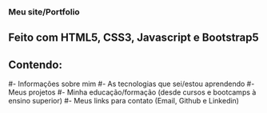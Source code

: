 ### Meu site/Portfolio
## Feito com HTML5, CSS3, Javascript e Bootstrap5
## Contendo:
#- Informações sobre mim
#- As tecnologias que sei/estou aprendendo
#- Meus projetos
#- Minha educação/formação (desde cursos e bootcamps à ensino superior)
#- Meus links para contato (Email, Github e Linkedin)
